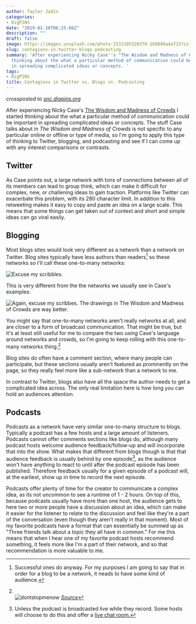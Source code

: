 ```yaml
---
author: Taylor Jadin
categories:
- DigPINS
date: "2019-01-20T06:25:06Z"
description: ""
draft: false
image: https://images.unsplash.com/photo-1533105320376-1b9894a4af15?ixlib=rb-1.2.1&q=80&fm=jpg&crop=entropy&cs=tinysrgb&w=1080&fit=max&ixid=eyJhcHBfaWQiOjExNzczfQ
slug: contagions-in-twitter-blogs-podcasting
summary: 'After experiencing Nicky Case''s "The Wisdom and Madness of Crowds" I started
  thinking about the what a particular method of communication could be important
  in spreading complicated ideas or concepts. '
tags:
- DigPINS
title: Contagions in Twitter vs. Blogs vs. Podcasting
---
```



_crossposted to [snc.digpins.org](https://snc.digpins.org/uncategorized/contagions-in-twitter-vs-blogs-vs-podcasting/)_

After experiencing Nicky Case's [The Wisdom and Madness of Crowds](https://ncase.me/crowds/) I started thinking about the what a particular method of communication could be important in spreading complicated ideas or concepts. The stuff Case talks about in *The Wisdom and Madness of Crowds* is not specific to any particular online or offline or type of media, so I'm going to apply this type of thinking to Twitter, blogging, and podcasting and see if I can come up with any interest comparisons or contrasts.

## Twitter

As Case points out, a large network with tons of connections between all of its members can lead to group think, which can make it difficult for complex, new, or challening ideas to gain traction. Platforms like Twitter can exacerbate this problem, with its 280 character limit. In addition to this retweeting makes it easy to copy and paste an idea on a large scale. This means that some things can get taken out of context and short and simple ideas can go viral easily.

## Blogging

Most blogs sites would look very different as a network than a network on Twitter. Blog sites typically have less authors than readers[^1] so these networks so I'll call these one-to-many networks:

![Excuse my scribbles.](/content/images/2019/01/onetomany.png)

This is very different from the the networks we usually see in Case's examples:

![Again, excuse my scribbes. The drawings in The Wisdom and Madness of Crowds are way better.](/content/images/2019/01/Network.png)

You might say that one-to-many networks aren't really networks at all, and are closer to a form of broadcast communication. That might be true, but it's at least still useful for me to compare the two using Case's language around networks and crowds, so I'm going to keep rolling with this one-to-many networks thing.[^2]

Blog sites do often have a comment section, where many people can participate, but these sections usually aren't featured as prominently on the page, so they really feel more like a sub-network than a network to me.

In contrast to Twitter, blogs also have all the space the author needs to get a complicated idea across. The only real limitation here is how long you can hold an audiences attention.

## Podcasts

Podcasts as a network have very similar one-to-many structure to blogs. Typically a  podcast has a few hosts and a large amount of listeners. Podcasts cannot offer comments sections like blogs do, although many podcast hosts welcome audience feedback/follow-up and will incorporate that into the show. What makes that different from blogs though is that that audience feedback is usually behind by one episode[^3], as the audience won't have anything to react to until after the podcast episode has been published. Therefore feedback usually for a given episode of a podcast will, at the earliest, show up in time to record the next episode. 

Podcasts offer plenty of time for the creator to communicate a complex idea, as its not uncommon to see a runtime of 1 - 2 hours. On top of this, because podcasts usually have more than one host, the audience gets to here two or more people have a discussion about an idea, which can make it easier for the listener to relate to the discussion and feel like they're a part of the conversation (even though they aren't really in that moment). Most of my favorite podcasts have a format that can essentially be summed up as "Three friends talk about a topic they all have in common." For me this means that when I hear one of my favorite podcast hosts recommend something, it feels more like I'm a part of their network, and so that recommendation is more valuable to me.




[^1]: Successful ones do anyway. For my purposes I am going to say that in order for a blog to be a network, it neads to have some kind of audience.
[^2]: <br> ![dontstopmenow](/content/images/2019/01/dontstopmenow.gif)
_[Source](https://gph.is/2bLJIZ0)_
[^3]: Unless the podcast is broadcasted live while they record. Some hosts will choose to do this and offer a [live chat room.](https://www.relay.fm/live)




